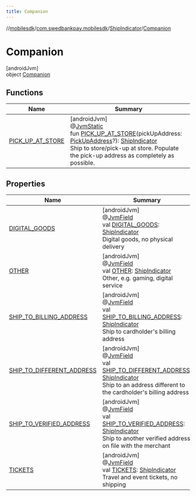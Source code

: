```yaml
---
title: Companion
---
```

//[mobilesdk](../../../../index.html)/[com.swedbankpay.mobilesdk](../../index.html)/[ShipIndicator](../index.html)/[Companion](index.html)



# Companion



[androidJvm]\
object [Companion](index.html)



## Functions


| Name | Summary |
|---|---|
| [PICK_UP_AT_STORE](-p-i-c-k_-u-p_-a-t_-s-t-o-r-e.html) | [androidJvm]<br>@[JvmStatic](https://kotlinlang.org/api/latest/jvm/stdlib/kotlin.jvm/-jvm-static/index.html)<br>fun [PICK_UP_AT_STORE](-p-i-c-k_-u-p_-a-t_-s-t-o-r-e.html)(pickUpAddress: [PickUpAddress](../../-pick-up-address/index.html)?): [ShipIndicator](../index.html)<br>Ship to store/pick-up at store. Populate the pick-up address as completely as possible. |


## Properties


| Name | Summary |
|---|---|
| [DIGITAL_GOODS](-d-i-g-i-t-a-l_-g-o-o-d-s.html) | [androidJvm]<br>@[JvmField](https://kotlinlang.org/api/latest/jvm/stdlib/kotlin.jvm/-jvm-field/index.html)<br>val [DIGITAL_GOODS](-d-i-g-i-t-a-l_-g-o-o-d-s.html): [ShipIndicator](../index.html)<br>Digital goods, no physical delivery |
| [OTHER](-o-t-h-e-r.html) | [androidJvm]<br>@[JvmField](https://kotlinlang.org/api/latest/jvm/stdlib/kotlin.jvm/-jvm-field/index.html)<br>val [OTHER](-o-t-h-e-r.html): [ShipIndicator](../index.html)<br>Other, e.g. gaming, digital service |
| [SHIP_TO_BILLING_ADDRESS](-s-h-i-p_-t-o_-b-i-l-l-i-n-g_-a-d-d-r-e-s-s.html) | [androidJvm]<br>@[JvmField](https://kotlinlang.org/api/latest/jvm/stdlib/kotlin.jvm/-jvm-field/index.html)<br>val [SHIP_TO_BILLING_ADDRESS](-s-h-i-p_-t-o_-b-i-l-l-i-n-g_-a-d-d-r-e-s-s.html): [ShipIndicator](../index.html)<br>Ship to cardholder's billing address |
| [SHIP_TO_DIFFERENT_ADDRESS](-s-h-i-p_-t-o_-d-i-f-f-e-r-e-n-t_-a-d-d-r-e-s-s.html) | [androidJvm]<br>@[JvmField](https://kotlinlang.org/api/latest/jvm/stdlib/kotlin.jvm/-jvm-field/index.html)<br>val [SHIP_TO_DIFFERENT_ADDRESS](-s-h-i-p_-t-o_-d-i-f-f-e-r-e-n-t_-a-d-d-r-e-s-s.html): [ShipIndicator](../index.html)<br>Ship to an address different to the cardholder's billing address |
| [SHIP_TO_VERIFIED_ADDRESS](-s-h-i-p_-t-o_-v-e-r-i-f-i-e-d_-a-d-d-r-e-s-s.html) | [androidJvm]<br>@[JvmField](https://kotlinlang.org/api/latest/jvm/stdlib/kotlin.jvm/-jvm-field/index.html)<br>val [SHIP_TO_VERIFIED_ADDRESS](-s-h-i-p_-t-o_-v-e-r-i-f-i-e-d_-a-d-d-r-e-s-s.html): [ShipIndicator](../index.html)<br>Ship to another verified address on file with the merchant |
| [TICKETS](-t-i-c-k-e-t-s.html) | [androidJvm]<br>@[JvmField](https://kotlinlang.org/api/latest/jvm/stdlib/kotlin.jvm/-jvm-field/index.html)<br>val [TICKETS](-t-i-c-k-e-t-s.html): [ShipIndicator](../index.html)<br>Travel and event tickets, no shipping |


